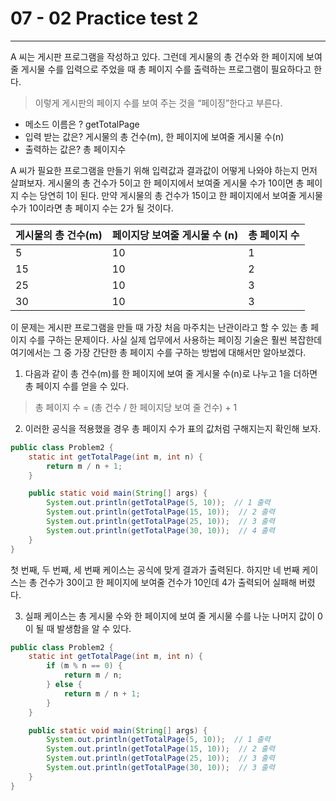 # 07 - 02 Practice test 2

------

A 씨는 게시판 프로그램을 작성하고 있다. 그런데 게시물의 총 건수와 한 페이지에 보여줄 게시물 수를 입력으로 주었을 때 총 페이지 수를 출력하는 프로그램이 필요하다고 한다.

> 이렇게 게시판의 페이지 수를 보여 주는 것을 “페이징”한다고 부른다.

- 메소드 이름은 ? getTotalPage
- 입력 받는 값은? 게시물의 총 건수(m), 한 페이지에 보여줄 게시물 수(n)
- 출력하는 값은? 총 페이지수

A 씨가 필요한 프로그램을 만들기 위해 입력값과 결과값이 어떻게 나와야 하는지 먼저 살펴보자. 게시물의 총 건수가 5이고 한 페이지에서 보여줄 게시물 수가 10이면 총 페이지 수는 당연히 1이 된다. 만약 게시물의 총 건수가 15이고 한 페이지에서 보여줄 게시물 수가 10이라면 총 페이지 수는 2가 될 것이다.

| 게시물의 총 건수(m) | 페이지당 보여줄 게시물 수 (n) | 총 페이지 수 |
| ------------------- | ----------------------------- | ------------ |
| 5                   | 10                            | 1            |
| 15                  | 10                            | 2            |
| 25                  | 10                            | 3            |
| 30                  | 10                            | 3            |

이 문제는 게시판 프로그램을 만들 때 가장 처음 마주치는 난관이라고 할 수 있는 총 페이지 수를 구하는 문제이다. 사실 실제 업무에서 사용하는 페이징 기술은 훨씬 복잡한데 여기에서는 그 중 가장 간단한 총 페이지 수를 구하는 방법에 대해서만 알아보겠다.

1. 다음과 같이 총 건수(m)를 한 페이지에 보여 줄 게시물 수(n)로 나누고 1을 더하면 총 페이지 수를 얻을 수 있다.

> 총 페이지 수 = (총 건수 / 한 페이지당 보여 줄 건수) + 1

2. 이러한 공식을 적용했을 경우 총 페이지 수가 표의 값처럼 구해지는지 확인해 보자.

```java
public class Problem2 {
    static int getTotalPage(int m, int n) {
        return m / n + 1;
    }

    public static void main(String[] args) {
        System.out.println(getTotalPage(5, 10));  // 1 출력
        System.out.println(getTotalPage(15, 10));  // 2 출력
        System.out.println(getTotalPage(25, 10));  // 3 출력
        System.out.println(getTotalPage(30, 10));  // 4 출력
    }
}
```

첫 번째, 두 번째, 세 번째 케이스는 공식에 맞게 결과가 출력된다. 하지만 네 번째 케이스는 총 건수가 30이고 한 페이지에 보여줄 건수가 10인데 4가 출력되어 실패해 버렸다.

3. 실패 케이스는 총 게시물 수와 한 페이지에 보여 줄 게시물 수를 나눈 나머지 값이 0이 될 때 발생함을 알 수 있다.

```java
public class Problem2 {
    static int getTotalPage(int m, int n) {
        if (m % n == 0) {
            return m / n;
        } else {
            return m / n + 1;
        }
    }

    public static void main(String[] args) {
        System.out.println(getTotalPage(5, 10));  // 1 출력
        System.out.println(getTotalPage(15, 10));  // 2 출력
        System.out.println(getTotalPage(25, 10));  // 3 출력
        System.out.println(getTotalPage(30, 10));  // 3 출력
    }
}
```

